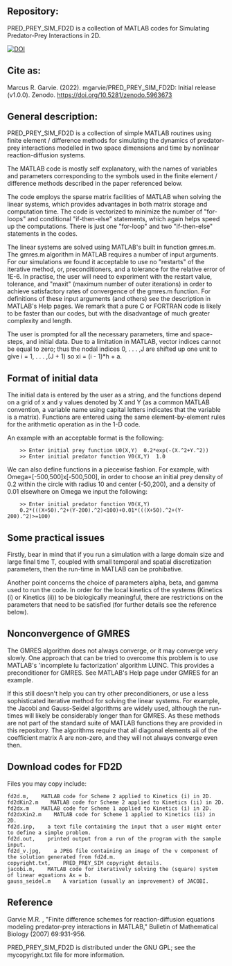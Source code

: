 ## Repository:

PRED_PREY_SIM_FD2D is a collection of MATLAB codes for Simulating Predator-Prey Interactions in 2D.

[![DOI](https://zenodo.org/badge/139026520.svg)](https://zenodo.org/badge/latestdoi/139026520)

## Cite as:
Marcus R. Garvie. (2022). mgarvie/PRED_PREY_SIM_FD2D: Initial release (v1.0.0). Zenodo. https://doi.org/10.5281/zenodo.5963673

## General description:

PRED_PREY_SIM_FD2D is a collection of simple MATLAB routines using finite element / difference methods for simulating the dynamics of predator-prey interactions modelled in two space dimensions and time by nonlinear reaction-diffusion systems. 

The MATLAB code is mostly self explanatory, with the names of variables and parameters corresponding to the symbols used in the finite element / difference methods described in the paper referenced below. 

The code employs the sparse matrix facilities of MATLAB when solving the linear systems, which provides advantages in both matrix storage and computation time. The code is vectorized to minimize the number of "for-loops" and conditional "if-then-else" statements, which again helps speed up the computations. There is just one "for-loop" and two "if-then-else" statements in the codes.

The linear systems are solved using MATLAB's built in function gmres.m. The gmres.m algorithm in MATLAB requires a number of input arguments. For our simulations we found it acceptable to use no "restarts" of the iterative method, or, preconditioners, and a tolerance for the relative error of 1E-6. In practise, the user will need to experiment with the restart value, tolerance, and "maxit" (maximum number of outer iterations) in order to achieve satisfactory rates of convergence of the gmres.m function. For definitions of these input arguments (and others) see the description in MATLAB's Help pages. We remark that a pure C or FORTRAN code is likely to be faster than our codes, but with the disadvantage of much greater complexity and length.

The user is prompted for all the necessary parameters, time and space-steps, and initial data. Due to a limitation in MATLAB, vector indices cannot be equal to zero; thus the nodal indices 0, . . . ,J are shifted up one unit to give i = 1, . . . ,(J + 1) so xi = (i - 1)*h + a.

## Format of initial data

The initial data is entered by the user as a string, and the functions depend on a grid of x and y values denoted by X and Y (as a common MATLAB convention, a variable name using capital letters indicates that the variable is a matrix). Functions are entered using the same element-by-element rules for the arithmetic operation as in the 1-D code.

An example with an acceptable format is the following:

        >> Enter initial prey function U0(X,Y)  0.2*exp(-(X.^2+Y.^2))
        >> Enter initial predator function V0(X,Y)  1.0
      
We can also define functions in a piecewise fashion. For example, with Omega=[-500,500]x[-500,500], in order to choose an initial prey density of 0.2 within the circle with radius 10 and center (-50,200), and a density of 0.01 elsewhere on Omega we input the following:
      
        >> Enter initial predator function V0(X,Y)     
        0.2*(((X+50).^2+(Y-200).^2)<100)+0.01*(((X+50).^2+(Y-200).^2)>=100)
      
## Some practical issues

Firstly, bear in mind that if you run a simulation with a large domain size and large final time T, coupled with small temporal and spatial discretization parameters, then the run-time in MATLAB can be prohibative.

Another point concerns the choice of parameters alpha, beta, and gamma used to run the code. In order for the local kinetics of the systems (Kinetics (i) or Kinetics (ii)) to be biologically meaningful, there are restrictions on the parameters that need to be satisfied (for further details see the reference below).

## Nonconvergence of GMRES

The GMRES algorithm does not always converge, or it may converge very slowly. One approach that can be tried to overcome this problem is to use MATLAB's 'incomplete lu factorization' algorithm LUINC. This provides a preconditioner for GMRES. See MATLAB's Help page under GMRES for an example.

If this still doesn't help you can try other preconditioners, or use a less sophisticated iterative method for solving the linear systems. For example, the Jacobi and Gauss-Seidel algorithms are widely used, although the run-times will likely be considerably longer than for GMRES. As these methods are not part of the standard suite of MATLAB functions they are provided in this repository. The algorithms require that all diagonal elements aii of the coefficient matrix A are non-zero, and they will not always converge even then.

## Download codes for FD2D

Files you may copy include:

    fd2d.m,    MATLAB code for Scheme 2 applied to Kinetics (i) in 2D.
    fd2dKin2.m    MATLAB code for Scheme 2 applied to Kinetics (ii) in 2D.
    fd2dx.m    MATLAB code for Scheme 1 applied to Kinetics (i) in 2D.
    fd2dxKin2.m    MATLAB code for Scheme 1 applied to Kinetics (ii) in 2D.
    fd2d.inp,    a text file containing the input that a user might enter to define a simple problem.
    fd2d.out,    printed output from a run of the program with the sample input.
    fd2d_v.jpg,    a JPEG file containing an image of the v component of the solution generated from fd2d.m.
    copyright.txt,    PRED_PREY_SIM copyright details.
    jacobi.m,    MATLAB code for iteratively solving the (square) system of linear equations Ax = b.
    gauss_seidel.m    A variation (usually an improvement) of JACOBI.

## Reference

Garvie M.R. , "Finite difference schemes for reaction-diffusion equations modeling predator-prey interactions in MATLAB," Bulletin of Mathematical Biology (2007) 69:931-956. 

PRED_PREY_SIM_FD2D is distributed under the GNU GPL; see the mycopyright.txt file for more information.
